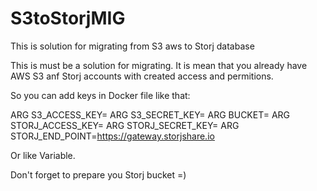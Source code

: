 # S3toStorjMIG
This is solution for migrating from S3 aws to Storj database

This is must be a solution for migrating. It is mean that you already have AWS S3 anf Storj accounts
with created access and permitions.

So you can add keys in Docker file like that:

ARG S3_ACCESS_KEY=
ARG S3_SECRET_KEY=
ARG BUCKET=
ARG STORJ_ACCESS_KEY=
ARG STORJ_SECRET_KEY=
ARG STORJ_END_POINT=https://gateway.storjshare.io

Or like Variable.

Don't forget to prepare you Storj bucket =)
